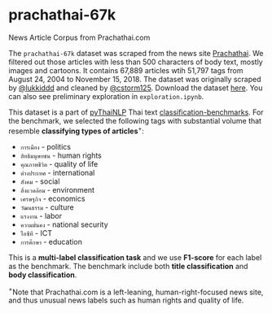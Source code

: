 # prachathai-67k
News Article Corpus from Prachathai.com

The `prachathai-67k` dataset was scraped from the news site [Prachathai](prachathai.com). We filtered out those articles with less than 500 characters of body text, mostly images and cartoons. It contains 67,889 articles wtih 51,797 tags from August 24, 2004 to November 15, 2018. The dataset was originally scraped by [@lukkiddd](https://github.com/lukkiddd) and cleaned by [@cstorm125](https://github.com/cstorm125). Download the dataset [here](https://www.dropbox.com/s/nfcrbbsd605ag6c/prachathai-67k.csv?dl=1). You can also see preliminary exploration in `exploration.ipynb`.

This dataset is a part of [pyThaiNLP](https://github.com/PyThaiNLP/) Thai text [classification-benchmarks](https://github.com/PyThaiNLP/classification-benchmarks). For the benchmark, we selected the following tags with substantial volume that resemble **classifying types of articles**$^+$:

* `การเมือง` - politics
* `สิทธิมนุษยชน` - human rights
* `คุณภาพชีวิต` - quality of life
* `ต่างประเทศ` - international
* `สังคม` - social
* `สิ่งแวดล้อม` - environment
* `เศรษฐกิจ` - economics
* `วัฒนธรรม` - culture
* `แรงงาน` - labor
* `ความมั่นคง` - national security
* `ไอซีที` - ICT
* `การศึกษา` - education

This is a **multi-label classification task** and we use **F1-score** for each label as the benchmark. The benchmark include both **title classification** and **body classification**.

$^+$Note that Prachathai.com is a left-leaning, human-right-focused news site, and thus unusual news labels such as human rights and quality of life.